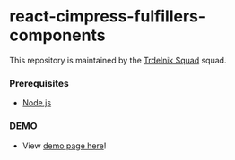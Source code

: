 # react-cimpress-fulfillers-components

This repository is maintained by the [Trdelnik Squad](mailto:TrdelnikSquad@cimpress.com) squad.

### Prerequisites
* [Node.js](https://nodejs.org/en/)

### DEMO
* View [demo page here](TBD)!